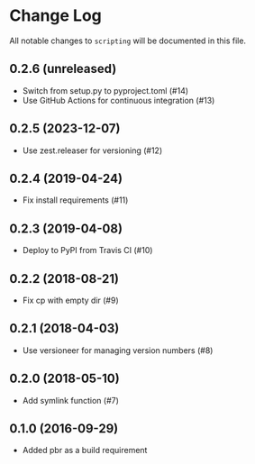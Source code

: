 # Change Log
All notable changes to `scripting` will be documented in this file.

## 0.2.6 (unreleased)

- Switch from setup.py to pyproject.toml (#14)
- Use GitHub Actions for continuous integration (#13)


## 0.2.5 (2023-12-07)

- Use zest.releaser for versioning (#12)

## 0.2.4 (2019-04-24)

- Fix install requirements (#11)


## 0.2.3 (2019-04-08)

- Deploy to PyPI from Travis CI (#10)


## 0.2.2 (2018-08-21)

- Fix cp with empty dir (#9)


## 0.2.1 (2018-04-03)

- Use versioneer for managing version numbers (#8)


## 0.2.0 (2018-05-10)

- Add symlink function (#7)


## 0.1.0 (2016-09-29)

- Added pbr as a build requirement
